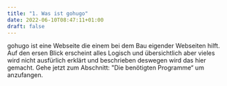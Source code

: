 ```yaml
---
title: "1. Was ist gohugo"
date: 2022-06-10T08:47:11+01:00
draft: false
---
```

gohugo ist eine Webseite die einem bei dem Bau eigender Webseiten hilft. Auf den ersen Blick erscheint alles Logisch und übersichtlich aber vieles wird nicht ausfürlich erklärt und beschrieben deswegen wird das hier gemacht. Gehe jetzt zum Abschnitt: "Die benötigten Programme“ um anzufangen.